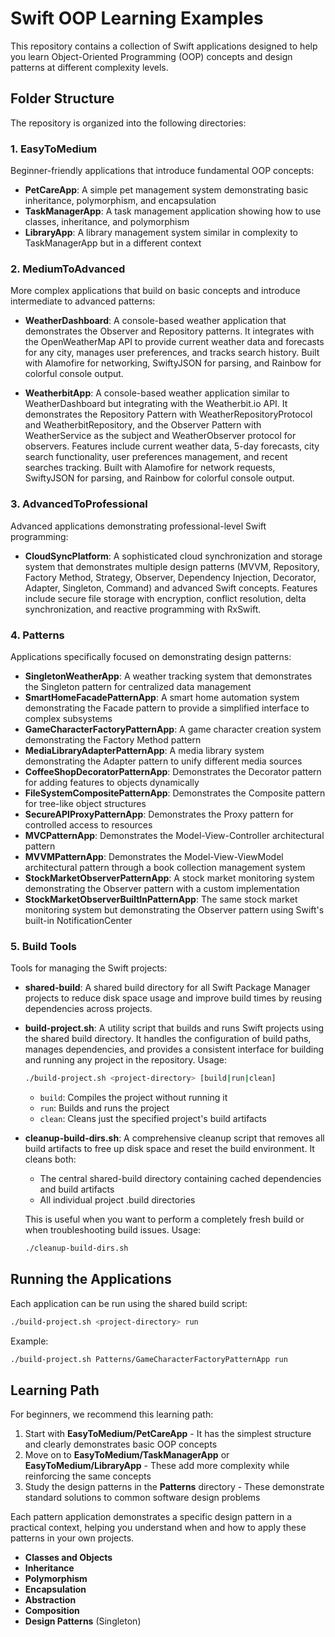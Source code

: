 # Swift OOP Learning Examples

This repository contains a collection of Swift applications designed to help you learn Object-Oriented Programming (OOP) concepts and design patterns at different complexity levels.

## Folder Structure

The repository is organized into the following directories:

### 1. EasyToMedium
Beginner-friendly applications that introduce fundamental OOP concepts:

- **PetCareApp**: A simple pet management system demonstrating basic inheritance, polymorphism, and encapsulation
- **TaskManagerApp**: A task management application showing how to use classes, inheritance, and polymorphism
- **LibraryApp**: A library management system similar in complexity to TaskManagerApp but in a different context

### 2. MediumToAdvanced
More complex applications that build on basic concepts and introduce intermediate to advanced patterns:

- **WeatherDashboard**: A console-based weather application that demonstrates the Observer and Repository patterns. It integrates with the OpenWeatherMap API to provide current weather data and forecasts for any city, manages user preferences, and tracks search history. Built with Alamofire for networking, SwiftyJSON for parsing, and Rainbow for colorful console output.

- **WeatherbitApp**: A console-based weather application similar to WeatherDashboard but integrating with the Weatherbit.io API. It demonstrates the Repository Pattern with WeatherRepositoryProtocol and WeatherbitRepository, and the Observer Pattern with WeatherService as the subject and WeatherObserver protocol for observers. Features include current weather data, 5-day forecasts, city search functionality, user preferences management, and recent searches tracking. Built with Alamofire for network requests, SwiftyJSON for parsing, and Rainbow for colorful console output.

### 3. AdvancedToProfessional
Advanced applications demonstrating professional-level Swift programming:

- **CloudSyncPlatform**: A sophisticated cloud synchronization and storage system that demonstrates multiple design patterns (MVVM, Repository, Factory Method, Strategy, Observer, Dependency Injection, Decorator, Adapter, Singleton, Command) and advanced Swift concepts. Features include secure file storage with encryption, conflict resolution, delta synchronization, and reactive programming with RxSwift.

### 4. Patterns
Applications specifically focused on demonstrating design patterns:

- **SingletonWeatherApp**: A weather tracking system that demonstrates the Singleton pattern for centralized data management
- **SmartHomeFacadePatternApp**: A smart home automation system demonstrating the Facade pattern to provide a simplified interface to complex subsystems
- **GameCharacterFactoryPatternApp**: A game character creation system demonstrating the Factory Method pattern
- **MediaLibraryAdapterPatternApp**: A media library system demonstrating the Adapter pattern to unify different media sources
- **CoffeeShopDecoratorPatternApp**: Demonstrates the Decorator pattern for adding features to objects dynamically
- **FileSystemCompositePatternApp**: Demonstrates the Composite pattern for tree-like object structures
- **SecureAPIProxyPatternApp**: Demonstrates the Proxy pattern for controlled access to resources
- **MVCPatternApp**: Demonstrates the Model-View-Controller architectural pattern
- **MVVMPatternApp**: Demonstrates the Model-View-ViewModel architectural pattern through a book collection management system
- **StockMarketObserverPatternApp**: A stock market monitoring system demonstrating the Observer pattern with a custom implementation
- **StockMarketObserverBuiltInPatternApp**: The same stock market monitoring system but demonstrating the Observer pattern using Swift's built-in NotificationCenter

### 5. Build Tools
Tools for managing the Swift projects:

- **shared-build**: A shared build directory for all Swift Package Manager projects to reduce disk space usage and improve build times by reusing dependencies across projects.

- **build-project.sh**: A utility script that builds and runs Swift projects using the shared build directory. It handles the configuration of build paths, manages dependencies, and provides a consistent interface for building and running any project in the repository. Usage:
  ```bash
  ./build-project.sh <project-directory> [build|run|clean]
  ```
  - `build`: Compiles the project without running it
  - `run`: Builds and runs the project
  - `clean`: Cleans just the specified project's build artifacts

- **cleanup-build-dirs.sh**: A comprehensive cleanup script that removes all build artifacts to free up disk space and reset the build environment. It cleans both:
  - The central shared-build directory containing cached dependencies and build artifacts
  - All individual project .build directories
  
  This is useful when you want to perform a completely fresh build or when troubleshooting build issues. Usage:
  ```bash
  ./cleanup-build-dirs.sh
  ```

## Running the Applications

Each application can be run using the shared build script:

```bash
./build-project.sh <project-directory> run
```

Example:
```bash
./build-project.sh Patterns/GameCharacterFactoryPatternApp run
```

## Learning Path

For beginners, we recommend this learning path:

1. Start with **EasyToMedium/PetCareApp** - It has the simplest structure and clearly demonstrates basic OOP concepts
2. Move on to **EasyToMedium/TaskManagerApp** or **EasyToMedium/LibraryApp** - These add more complexity while reinforcing the same concepts
3. Study the design patterns in the **Patterns** directory - These demonstrate standard solutions to common software design problems

Each pattern application demonstrates a specific design pattern in a practical context, helping you understand when and how to apply these patterns in your own projects.

- **Classes and Objects**
- **Inheritance**
- **Polymorphism**
- **Encapsulation**
- **Abstraction**
- **Composition**
- **Design Patterns** (Singleton)
